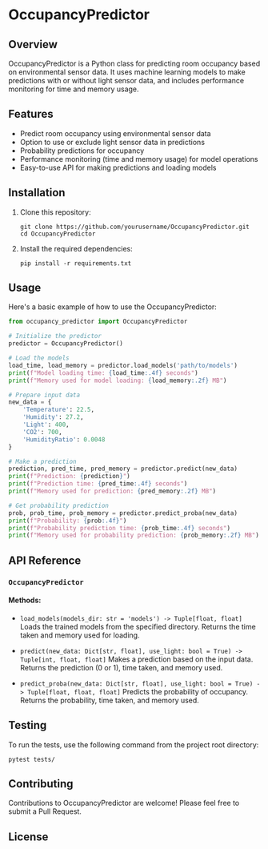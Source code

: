 # OccupancyPredictor

## Overview

OccupancyPredictor is a Python class for predicting room occupancy based on environmental sensor data. It uses machine learning models to make predictions with or without light sensor data, and includes performance monitoring for time and memory usage.

## Features

- Predict room occupancy using environmental sensor data
- Option to use or exclude light sensor data in predictions
- Probability predictions for occupancy
- Performance monitoring (time and memory usage) for model operations
- Easy-to-use API for making predictions and loading models

## Installation

1. Clone this repository:
   ```
   git clone https://github.com/yourusername/OccupancyPredictor.git
   cd OccupancyPredictor
   ```

2. Install the required dependencies:
   ```
   pip install -r requirements.txt
   ```

## Usage

Here's a basic example of how to use the OccupancyPredictor:

```python
from occupancy_predictor import OccupancyPredictor

# Initialize the predictor
predictor = OccupancyPredictor()

# Load the models
load_time, load_memory = predictor.load_models('path/to/models')
print(f"Model loading time: {load_time:.4f} seconds")
print(f"Memory used for model loading: {load_memory:.2f} MB")

# Prepare input data
new_data = {
    'Temperature': 22.5,
    'Humidity': 27.2,
    'Light': 400,
    'CO2': 700,
    'HumidityRatio': 0.0048
}

# Make a prediction
prediction, pred_time, pred_memory = predictor.predict(new_data)
print(f"Prediction: {prediction}")
print(f"Prediction time: {pred_time:.4f} seconds")
print(f"Memory used for prediction: {pred_memory:.2f} MB")

# Get probability prediction
prob, prob_time, prob_memory = predictor.predict_proba(new_data)
print(f"Probability: {prob:.4f}")
print(f"Probability prediction time: {prob_time:.4f} seconds")
print(f"Memory used for probability prediction: {prob_memory:.2f} MB")
```

## API Reference

### `OccupancyPredictor`

#### Methods:

- `load_models(models_dir: str = 'models') -> Tuple[float, float]`
  Loads the trained models from the specified directory. Returns the time taken and memory used for loading.

- `predict(new_data: Dict[str, float], use_light: bool = True) -> Tuple[int, float, float]`
  Makes a prediction based on the input data. Returns the prediction (0 or 1), time taken, and memory used.

- `predict_proba(new_data: Dict[str, float], use_light: bool = True) -> Tuple[float, float, float]`
  Predicts the probability of occupancy. Returns the probability, time taken, and memory used.

## Testing

To run the tests, use the following command from the project root directory:

```
pytest tests/
```

## Contributing

Contributions to OccupancyPredictor are welcome! Please feel free to submit a Pull Request.

## License


